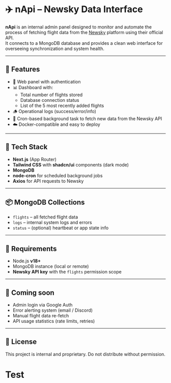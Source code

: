 # ✈️ nApi – Newsky Data Interface

**nApi** is an internal admin panel designed to monitor and automate the process of fetching flight data from the [Newsky](https://newsky.app) platform using their official API.  
It connects to a MongoDB database and provides a clean web interface for overseeing synchronization and system health.

---

## 🔧 Features

- 🔐 Web panel with authentication
- 📊 Dashboard with:
  - Total number of flights stored
  - Database connection status
  - List of the 5 most recently added flights
- 🪵 Operational logs (success/error/info)
- 🔁 Cron-based background task to fetch new data from the Newsky API
- ☁️ Docker-compatible and easy to deploy

---

## 🧱 Tech Stack

- **Next.js** (App Router)
- **Tailwind CSS** with **shadcn/ui** components (dark mode)
- **MongoDB**
- **node-cron** for scheduled background jobs
- **Axios** for API requests to Newsky

---

## 📦 MongoDB Collections

- `flights` – all fetched flight data
- `logs` – internal system logs and errors
- `status` – (optional) heartbeat or app state info

---

## 🚀 Requirements

- Node.js **v18+**
- MongoDB instance (local or remote)
- **Newsky API key** with the `flights` permission scope

---

## 📌 Coming soon

- Admin login via Google Auth
- Error alerting system (email / Discord)
- Manual flight data re-fetch
- API usage statistics (rate limits, retries)

---

## 📄 License

This project is internal and proprietary. Do not distribute without permission.



# Test